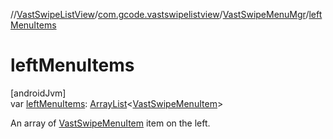 //[VastSwipeListView](../../../index.md)/[com.gcode.vastswipelistview](../index.md)/[VastSwipeMenuMgr](index.md)/[leftMenuItems](left-menu-items.md)

# leftMenuItems

[androidJvm]\
var [leftMenuItems](left-menu-items.md): [ArrayList](https://kotlinlang.org/api/latest/jvm/stdlib/kotlin.collections/-array-list/index.html)<[VastSwipeMenuItem](../../com.gcode.vastswipelistview.model/-vast-swipe-menu-item/index.md)>

An array of [VastSwipeMenuItem](../../com.gcode.vastswipelistview.model/-vast-swipe-menu-item/index.md) item on the left.
